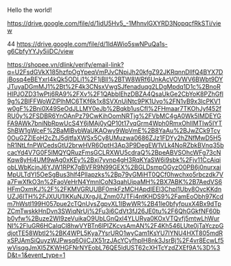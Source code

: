 Hello the world!

https://drive.google.com/file/d/1idU5Hv5_-1MhnvlGXYRD3NopqcfRkSTi/view

44 https://drive.google.com/file/d/1ldAWio5swNPuQa1s-g6CbfyYYJy5iiDC/view

https://shopee.vn/dlink/verify/email-link?q=U2FsdGVkX185hzfpOgYpeqVmPJvCNpiJh20kfgZ92JKRqnnDllfQ4BYX7DjBosq4eBEYxrI4kQk5ODLi1%2F1jBll%2BTW8WRf6UnkAcVOVWV6BWbt9DYJTuyaDGmMJ1%2Bt%2F4k3CNsxVwgSJfenaduqg2LDgMpdq1D1c%2BnoRHIPJOZD31wPtj6RA9%2FXv%2F1QAbblEhzDBZA4QsaUkGe2CbYoK8PZhGfl9g%2BlFFWoWZlPlhMC6TKf6k1x8SVXnUiNtc9PK1Uvo%2FN1vB9x3lcPKV1w0gF%2Bni0X49SeOdJLLMY0eJb%2Bqkb1usCfI%2FHmaar7TKOhJyf452fRU0y%2FSDBR6YnOAnPz79CwKihOomNRTjg%2FVbMC4gA0Wk5IMDEYGFA9AWk7bniNbRpwUcS4Y6jMAj0yQP10t17vqGrm4Wph0RmxOhlIMTIw5IYTShBW1gWceF%2BaMlBvbWaUKAOwy9WpVmE%2B8YaAu%2BJwZCk9Tcy0OuGZZlEoH2cZtJ5djtfaXWSx5Cy8UMuzwa0686ZJz1FDYy2hZNfMwD5H5hR1NtLfnPWCedsGtU2brwHVR6OptH3Ap3P9DegEW1VLk4NoRZbkBVnq35bcacYd4V7G0F5lMQYQRuzFmsGCLRXWU5cdraQ%2BpeABVSOhcWFg73cNKqw8yHi4UM9wAg0xKEy%2Bxj7yvnp4gH3RqKYaSW6i9sbk%2Fjv11CcAiqiobLWbKcjnJ6YJW1RPK7gBVFR9N99GEX%2BGLDsmpOGyzO0PB6j0nurxaiMpULTdYI5OeSgBus3hlf4PlIapzks%2Bp79yGMiHT0QCf0hwchxo5rbczdk7Va7FwXfkO3n%2FaoVeHrN4YmnlCoN3qahUipaMH%2BX7ABK%2B7AedVS6HFmOxmKJ%2F%2FKMVGRUUBF0mkFzMCHApdIEEl3Chpl1Ubv8OvcKKdnUZJ6ITH%2FJXUU1lKKuNJXrgJjLZnm07JTFi4ntKHDS9%2FamEoObh97Kcdm7hWstl199H057pue2cTQnUysZgpvXL1IBwWR%2B41le0bfyfpuxX4Bx9dTpZCmTwskkHnDvn3SWiqNrUj%2Fu3i6CdVt3fJ26JE0tu%2F6QhGGkfNF60bb0yfw%2Buze2WI9zeVuikaO9UbLGnQxI4YLURya0KOxVTQvfj5mtwLhWurNI%2FluGR6HCaIqCl8hwVYBTn6lPIZKcvsAmAN%2F4Kh546LUte0jTaYczpGdjotTE58Wbtl2%2BK4WPL5Kya7YsrURO1wyCam1KsYU7lYNU4HXT805mdRxSPJAmSiQuyzWJPwsq6OjiCJX51rzJAcYCyfhpIH8nk3JsrBj%2F4vr8EcwLf5wVisqgJmXI5ZKWHGFNrNYEobL76QE5ldUST62cXHTcYzdZXEf9A%3D%3D&t=1&event_type=1
